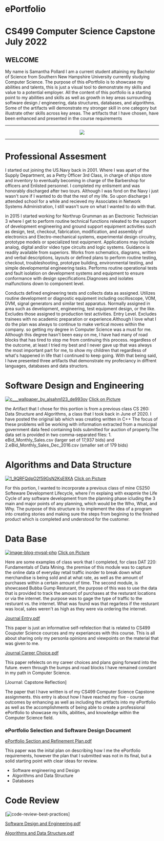 # ePortfolio

# CS499 Computer Science Capstone    July 2022
 
 ## WELCOME
 
 
 
 
 
 My name is Samantha Pollard I am a current student attaining my Bachelor of Science from Southern New Hampshire University currently studying Computer Science. The purpose of this ePortfolio is to showcase my abilities and talents, this is just a visual tool to demonstrate my skills and value to a potential employer. All the content of this portfolio is a starting point to my abilities and skills as well as growth in key areas surrounding software design / engineering, data structures, databases, and algorithms.
Some of the artifacts will demonstrate my stronger skill in one category but illustrate other skills across key areas. The artifacts that I have chosen, have been enhanced and presented in the course requirements

---

<div style="text-align: center;">
    <a href="https://spollard386.github.io/ePortfolio" title="ePortfolio Home Page"><img src="https://img.shields.io/badge/Home-ePortfolio-blue.svg?style=for-the-badge&logo=homeassistant" /></a>
</div>

---

# Professional Assesment

  I started out joining the US.Navy back in 2001. Where I was apart of the Supply Department, as a Petty Officer 3rd Class, in charge of ships store and inventory to eventually becoming in charge of the Barbershop for officers and Enlisted personnel. I completed my enlisment and was honorably discharged after two tours. Although I was fond on the Navy i just wasn't sure if I wanted to do that the rest of my life. So upon discharge I attended school for a while and recieved my Associates in Network Systems Administration, I still wasn't sure on what I wanted to do with that.

  in 2015 I started working for Northrup Grumman as an Electronic Technician 3 where I get to perform routine technical functions releated to the support of development engineering and ground support equipment activities such as design, test, checkout, fabrication, modification, and assembly of electronics and Electro-mechanical systems, experimental design circuitry, prototype models or specialized test equipment. 
  Applications may include analog, digital and/or video type circuits and logic systems. Guidance is readily available from superiors. Works from schematics, diagrams, written and verbal descriptions, layouts or defined plans to perform routine testing, checkout, troubleshooting, prototype building, environmental testing, and simple developmental engineering tasks. Performs routine operational tests and fault isolation on development systems and equipment to ensure conformance with design specifications.Diagnoses and isolates malfunctions down to component level. 
  
  Conducts defined engineering tests and collects data as assigned. Utilizes routine development or diagnostic equipment including oscilloscope, VOM, DVM, signal generators and similar test apparatus. Normally assigned in area such as development, engineering, test equipment design, or the like. Excludes those assigned to production test activities. Entry Level. Excludes trainees with no academic preparation or experience.Although I love what I do the plan was always to continue to make vertical moves within the company. so getting my degree in Computer Science was a must for me. Although this degree hasn't been easy on me, I have had many of road blocks that has tired to stop me from continuing this process.
regardless of the outcome, at least I tried my best and I never gave up that was always the most important part for me, to show my children that regardless of what's happened in life that I continued to keep going. With that being said, I have presented three artifacts that demonstrate my profeciancy in diffrent languages, databases and data structors.



# Software Design and Engineering 
[![c___wallpaper_by_alsahm123_de993ov](https://user-images.githubusercontent.com/108440724/184146478-6d61fb0b-aac6-4d18-8c38-7832d30cfd8c.png)](https://github.com/spollard386/CapStone2022/blob/main/eBid_Monthly_Sales%20(1).csv)
[Click on Picture](https://github.com/spollard386/CapStone2022/blob/main/eBid_Monthly_Sales_Dec_2016%20(1).csv)


the Artifact that I chose for this portion is from a previous class CS 260: Data Structure and Algorithms, a class that I took back in June of 2020. I have posted the original lab which was creating written in C++ The focus of these problems will be working with information extracted from a municipal government data feed containing bids submitted for auction of property.The data set is provided in two comma-separated files: 1.	eBid_Monthly_Sales.csv (larger set of 17,937 bids) and 
2.eBid_Monthly_Sales_Dec_2016.csv (smaller set of 179 bids)








# Algorithms and Data Structure
[![1_9QRFQdpO2f59GsN2KsE9XA](https://user-images.githubusercontent.com/108440724/184226137-2ce89947-4301-4592-84c0-b10364a114c4.png)](https://github.com/spollard386/CapStone2022/blob/main/Scrum%20Agile.pptx)
[Click on Picture](https://github.com/spollard386/CapStone2022/blob/main/Scrum%20Agile.pptx)

For this portion, I wanted to incorporate a previous class of mine CS250 Softeware Development Lifecycle, where I'm explaing with exapmle the Life Cycle of any software development from the planning phase icluding the 3 main and major points of any planning, which would be the Who, What, and Why. The purpose of this structure is to implement the idea of a program into creating stories and making sure the steps from begining to the finished product which is completed and understood for the customer.  










# Data Base
[![image-blog-mysql-php](https://user-images.githubusercontent.com/108440724/184149315-03715e17-451b-4c66-892e-81abc5c8864c.jpg)](https://github.com/spollard386/CapStone2022/blob/main/Cluster.docx)
[Click on Picture](https://github.com/spollard386/CapStone2022/blob/main/DAT%20220%20Denim.docx)

 Here are some examples of class work that I completed, for class DAT 220: Fundamentals of Data Mining.
 the premise of this module was to capture the online data of everyday retail traffic inorder to break down what merchandise is being sold and at what rate, as well as the amount of purchases within a certain amount of time. The second module, is showcased Bubba Gump Resturant, the purpose of this was to use the data that is provided to track the amount of purchases at the resturant locations or via the internet. the purpose was to gage the type of traffic to the resturant vs. the internet. What was found was that regarless if the resturant was local, sales weren't as high as they were via ordering the internet.  






[Journal Entry.pdf](https://github.com/spollard386/CapStone2022/files/9176638/Journal.Entry.pdf)


This paper is just an informative self-refelection that is related to CS499 Couputer Science cources and my experiances with this course. This is all about sharing only my personla opinions and viewpoints on the material that was given to me. 

[Journal Career Choice.pdf](https://github.com/spollard386/CapStone2022/files/9176650/Journal.Career.Choice.pdf)


This paper refelects on my career choices and plans going forward into the future. evern through the bumps and road blocks I have remained constant in my path in Computer Science. 

[Journal: Capstone Reflection]

The paper that I have written is of my CS499 Computer Science Capstone assignments. this entry is about how I have reached my five - course outcomes by enhancing as well as including the artifacts into my ePortfolio as well as the accomplishments of being able to create a professional ePortfolio to showcase my kills, abilities, and knowledge within the  Computer Science field.

### ePortfolio Selection and Software Design Document 
[ePortfolio Section and Refinement Plan.pdf](https://github.com/spollard386/CapStone2022/files/9176633/ePortfolio.Section.and.Refinement.Plan.pdf)



This paper was the inital plan on describing how I me the ePortfolio requirements, however the plan that I submitted was not in its final, but a solid starting point with clear ideas for review.

* Software engineering and Design
* Algorithms and Data Structure
* Databases

# Code Review 
[![code-review-best-practices](https://user-images.githubusercontent.com/108440724/184568415-de471089-347d-45dc-9156-1296c7470065.png)]

[Software Design and Engineering.pdf](https://github.com/spollard386/CapStone2022/files/9176679/Software.Design.and.Engineering.pdf)

 [Algorithms and Data Structure.pdf](https://github.com/spollard386/CapStone2022/files/9176672/Algorithms.and.Data.Structure.pdf)

